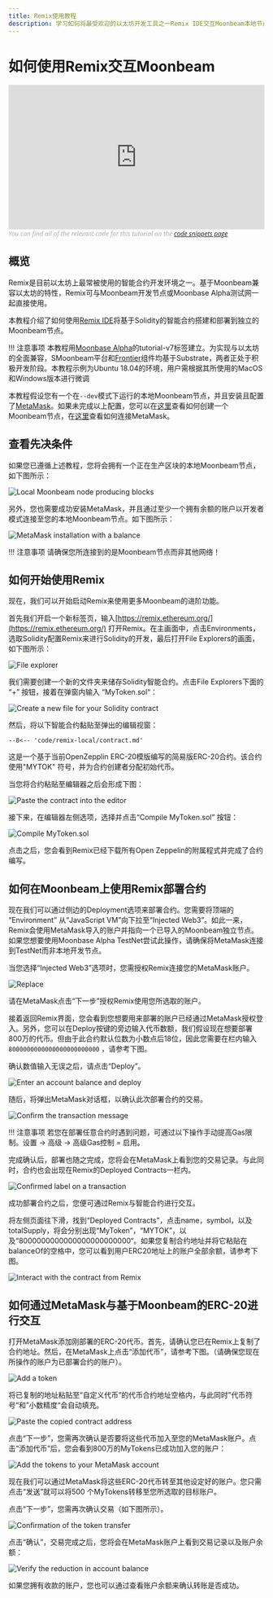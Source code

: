 ```yaml
---
title: Remix使用教程
description: 学习如何将最受欢迎的以太坊开发工具之一Remix IDE交互Moonbeam本地节点。
---
```


# 如何使用Remix交互Moonbeam

<style>.embed-container { position: relative; padding-bottom: 56.25%; height: 0; overflow: hidden; max-width: 100%; } .embed-container iframe, .embed-container object, .embed-container embed { position: absolute; top: 0; left: 0; width: 100%; height: 100%; }</style><div class='embed-container'><iframe src='https://www.youtube.com/embed//RT_f1-ga_n4' frameborder='0' allowfullscreen></iframe></div>
<style>.caption { font-family: Open Sans, sans-serif; font-size: 0.9em; color: rgba(170, 170, 170, 1); font-style: italic; letter-spacing: 0px; position: relative;}</style><div class='caption'>You can find all of the relevant code for this tutorial on the <a href="{{ config.site_url }}resources/code/">code snippets page</a></div>

## 概览

Remix是目前以太坊上最常被使用的智能合约开发环境之一。基于Moonbeam兼容以太坊的特性，Remix可与Moonbeam开发节点或Moonbase Alpha测试网一起直接使用。

本教程介绍了如何使用[Remix IDE](https://remix.ethereum.org/)将基于Solidity的智能合约搭建和部署到独立的Moonbeam节点。

!!! 注意事项
    本教程用[Moonbase Alpha](https://github.com/PureStake/moonbeam/releases/tag/v0.3.0)的tutorial-v7标签建立。为实现与以太坊的全面兼容，SMoonbeam平台和[Frontier](https://github.com/paritytech/frontier)组件均基于Substrate，两者正处于积极开发阶段。本教程示例为Ubuntu 18.04的环境，用户需根据其所使用的MacOS和Windows版本进行微调

本教程假设您有一个在`--dev`模式下运行的本地Moonbeam节点，并且安装且配置了[MetaMask](https://metamask.io/)。如果未完成以上配置，您可以在[这里](/getting-started/local-node/setting-up-a-node/)查看如何创建一个Moonbeam节点，在[这里](/getting-started/local-node/using-metamask/)查看如何连接MetaMask。
## 查看先决条件

如果您已遵循上述教程，您将会拥有一个正在生产区块的本地Moonbeam节点，如下图所示：

![Local Moonbeam node producing blocks](/images/remix/using-remix-1.png)

另外，您也需要成功安装MetaMask，并且通过至少一个拥有余额的账户以开发者模式连接至您的本地Moonbeam节点。如下图所示：

![MetaMask installation with a balance](/images/remix/using-remix-2.png)

!!! 注意事项
    请确保您所连接到的是Moonbeam节点而非其他网络！

## 如何开始使用Remix

现在，我们可以开始启动Remix来使用更多Moonbeam的进阶功能。

首先我们开启一个新标签页，输入[https://remix.ethereum.org/](https://remix.ethereum.org/) 打开Remix。在主画面中，点击Environments，选取Solidity配置Remix来进行Solidity的开发，最后打开File Explorers的画面，如下图所示：

![File explorer](/images/remix/using-remix-3.png)

我们需要创建一个新的文件夹来储存Solidity智能合约。点击File Explorers下面的 “+” 按钮，接着在弹窗内输入 “MyToken.sol“：

![Create a new file for your Solidity contract](/images/remix/using-remix-4.png)

然后，将以下智能合约黏贴至弹出的编辑视窗：

```solidity
--8<-- 'code/remix-local/contract.md'
```

这是一个基于当前OpenZepplin ERC-20模版编写的简易版ERC-20合约。该合约使用"MYTOK" 符号，并为合约创建者分配初始代币。

当您将合约粘贴至编辑器之后会形成下图：

![Paste the contract into the editor](/images/remix/using-remix-5.png)

接下来，在编辑器左侧选项，选择并点击“Compile MyToken.sol” 按钮：

![Compile MyToken.sol](/images/remix/using-remix-6.png)

点击之后，您会看到Remix已经下载所有Open Zeppelin的附属程式并完成了合约编写。

## 如何在Moonbeam上使用Remix部署合约

现在我们可以通过侧边的Deployment选项来部署合约。您需要将顶端的 “Environment” 从“JavaScript VM”向下拉至“Injected Web3”。如此一来，Remix会使用MetaMask导入的账户并指向一个已导入的Moonbeam独立节点。如果您想要使用Moonbase Alpha TestNet尝试此操作，请确保将MetaMask连接到TestNet而非本地开发节点。

当您选择“Injected Web3”选项时，您需授权Remix连接您的MetaMask账户。

![Replace](/images/remix/using-remix-7.png)

请在MetaMask点击“下一步”授权Remix使用您所选取的账户。

接着返回Remix界面，您会看到您想要用来部署的账户已经通过MetaMask授权登入。另外，您可以在Deploy按键的旁边输入代币数额，我们假设现在想要部署800万的代币。但由于此合约默认位数为小数点后18位，因此您需要在栏内输入`8000000000000000000000000` ，请参考下图。

确认数值输入无误之后，请点击“Deploy”。

![Enter an account balance and deploy](/images/remix/using-remix-8.png)

随后，将弹出MetaMask对话框，以确认此次部署合约的交易。

![Confirm the transaction message](/images/remix/using-remix-9.png)

!!! 注意事项
    若您在部署任意合约时遇到问题，可通过以下操作手动提高Gas限制。设置 -> 高级 -> 高级Gas控制 = 启用。

完成确认后，部署也随之完成，您将会在MetaMask上看到您的交易记录。与此同时，合约也会出现在Remix的Deployed Contracts一栏内。

![Confirmed label on a transaction](/images/remix/using-remix-10.png)

成功部署合约之后，您便可通过Remix与智能合约进行交互。

将左侧页面往下滑，找到“Deployed Contracts”，点击name，symbol，以及totalSupply，将会分别出现“MyToken”，“MYTOK”，以及“8000000000000000000000000“。如果您复制合约地址并将它粘贴在balanceOf的空格中，您可以看到用户ERC20地址上的账户全部余额，请参考下图。

![Interact with the contract from Remix](/images/remix/using-remix-11.png)

## 如何通过MetaMask与基于Moonbeam的ERC-20进行交互

打开MetaMask添加刚部署的ERC-20代币。首先，请确认您已在Remix上复制了合约地址。然后，在MetaMask上点击“添加代币”，请参考下图。（请确保您现在所操作的账户为已部署合约的账户）。

![Add a token](/images/remix/using-remix-12.png)

将已复制的地址粘贴至“自定义代币”的代币合约地址空格内，与此同时”代币符号“和”小数精度“会自动填充。

![Paste the copied contract address](/images/remix/using-remix-13.png)

点击“下一步”，您需再次确认是否要将这些代币加入至您的MetaMask账户。点击“添加代币”后，您会看到800万的MyTokens已成功加入您的账户：

![Add the tokens to your MetaMask account](/images/remix/using-remix-14.png)

现在我们可以通过MetaMask将这些ERC-20代币转至其他设定好的账户。您只需点击“发送”就可以将500 个MyTokens转移至您所选取的目标账户。

点击“下一步”，您需再次确认交易（如下图所示）。

![Confirmation of the token transfer](/images/remix/using-remix-15.png)

点击“确认”，交易完成之后，您将会在MetaMask账户上看到交易记录以及账户余额：

![Verify the reduction in account balance](/images/remix/using-remix-16.png)

如果您拥有收款的账户，您也可以通过查看账户余额来确认转账是否成功。
